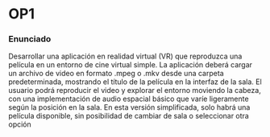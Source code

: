 # OP1

### Enunciado

Desarrollar una aplicación en realidad virtual (VR) que reproduzca una película en un entorno de cine virtual simple. La aplicación deberá cargar un archivo de video en formato .mpeg o .mkv desde una carpeta predeterminada, mostrando el título de la película en la interfaz de la sala. El usuario podrá reproducir el video y explorar el entorno moviendo la cabeza, con una implementación de audio espacial básico que varíe ligeramente según la posición en la sala. En esta versión simplificada, solo habrá una película disponible, sin posibilidad de cambiar de sala o seleccionar otra opción
